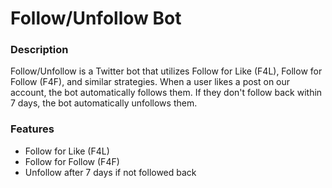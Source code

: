 # Follow/Unfollow Bot
### Description
Follow/Unfollow is a Twitter bot that utilizes Follow for Like (F4L), 
Follow for Follow (F4F), and similar strategies. When a user likes a post on our account, 
the bot automatically follows them. If they don't follow back within 7 days, 
the bot automatically unfollows them.

### Features
- Follow for Like (F4L)
- Follow for Follow (F4F)
- Unfollow after 7 days if not followed back
